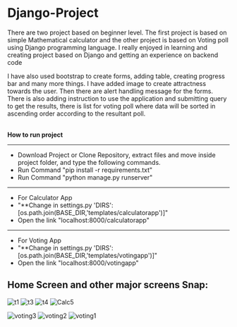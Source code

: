 # Django-Project  
There are two project based on beginner level. The first project is based on simple Mathematical calculator and the other project is based on Voting poll using Django programming language. I really enjoyed in learning and creating project based on Django and getting an experience on backend code

I have also used bootstrap to create forms, adding table, creating progress bar and many more things. I have added image to create attractness towards the user. Then there are alert handling message for the forms. There is also adding instruction to use the application and submitting query to get the results, there is list for voting poll where data will be sorted in ascending order according to the resultant poll.  

<br>
<b>How to run project</b> 
<hr>
<ul>
<li>Download Project or Clone Repository, extract files and move inside project folder, and type the following commands.</li>
<li>Run Command "pip install -r requirements.txt"</li>
<li>Run Command "python manage.py runserver"</li>
</ul>
<hr>
<ul>
<li>For Calculator App</li>
<li>"**Change in settings.py 'DIRS': [os.path.join(BASE_DIR,'templates/calculatorapp')]"</li>
<li>Open the link "localhost:8000/calculatorapp"</li>
</ul>
<hr>
<ul>
<li>For Voting App</li>
<li>"**Change in settings.py 'DIRS': [os.path.join(BASE_DIR,'templates/votingapp')]"</li>
<li>Open the link "localhost:8000/votingapp"</li>
</ul>

## Home Screen and other major screens Snap:

![t1](https://user-images.githubusercontent.com/75266216/119562782-5e674d00-bdc4-11eb-8e45-6a67b2483a7d.JPG) ![t3](https://user-images.githubusercontent.com/75266216/119562894-8191fc80-bdc4-11eb-85e7-6d0e4340fa27.JPG) ![t4](https://user-images.githubusercontent.com/75266216/119562915-86ef4700-bdc4-11eb-9ff9-494794126a70.JPG)
![Calc5](https://user-images.githubusercontent.com/75266216/119562930-8bb3fb00-bdc4-11eb-81b6-ad53321dadb3.JPG)

![voting3](https://user-images.githubusercontent.com/75266216/119563094-c453d480-bdc4-11eb-84cf-d7d464b8e58b.JPG)
![voting2](https://user-images.githubusercontent.com/75266216/119563037-ac7c5080-bdc4-11eb-9c59-d31cfb48ee6b.JPG)
![voting1](https://user-images.githubusercontent.com/75266216/119563048-aedeaa80-bdc4-11eb-9e8b-8fc5b35e2510.JPG)









